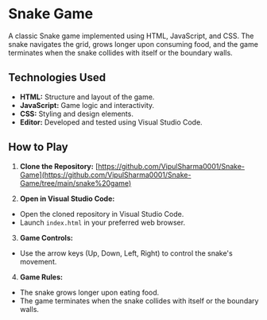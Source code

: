 # Snake Game

A classic Snake game implemented using HTML, JavaScript, and CSS. The snake navigates the grid, grows longer upon consuming food, and the game terminates when the snake collides with itself or the boundary walls.

## Technologies Used

- **HTML:** Structure and layout of the game.
- **JavaScript:** Game logic and interactivity.
- **CSS:** Styling and design elements.
- **Editor:** Developed and tested using Visual Studio Code.

## How to Play

1. **Clone the Repository:**
[https://github.com/VipulSharma0001/Snake-Game](https://github.com/VipulSharma0001/Snake-Game/tree/main/snake%20game)

2. **Open in Visual Studio Code:**
- Open the cloned repository in Visual Studio Code.
- Launch `index.html` in your preferred web browser.

3. **Game Controls:**
- Use the arrow keys (Up, Down, Left, Right) to control the snake's movement.

4. **Game Rules:**
- The snake grows longer upon eating food.
- The game terminates when the snake collides with itself or the boundary walls.
